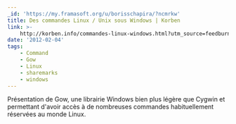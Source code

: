 ```yaml
---
_id: 'https://my.framasoft.org/u/borisschapira/?ncmrkw'
title: Des commandes Linux / Unix sous Windows | Korben
link: >-
    http://korben.info/commandes-linux-windows.html?utm_source=feedburner&utm_medium=feed&utm_campaign=Feed%3A+KorbensBlog-UpgradeYourMind+%28Korben%27s+Blog+-+Upgrade+Your+Mind%29
date: '2012-02-04'
tags:
    - Command
    - Gow
    - Linux
    - sharemarks
    - windows
---
```


<div class="markdown"><p>Présentation de Gow, une librairie Windows bien plus légère que Cygwin et permettant d'avoir accès à de nombreuses commandes habituellement réservées au monde Linux.
</p></div>
